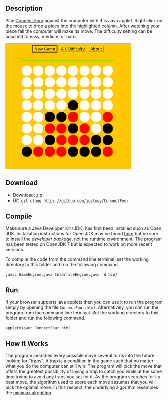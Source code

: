 ## Description

Play [Connect Four](https://en.wikipedia.org/wiki/Connect_Four) against the computer with this Java applet. Right click on the mouse to drop a piece into the highlighted column. After watching your piece fall the computer will make its move. The difficulty setting can be adjusted to easy, medium, or hard.

![alt text](img/Screenshot.png "Screenshot of Applet")

## Download

* Download: [zip](https://github.com/jostmey/ConnectFour/zipball/master)
* Git: `git clone https://github.com/jostmey/ConnectFour`

## Compile

Make sure a Java Developer Kit (JDK) has first been installed such as Open JDK. Installation instructions for Open JDK may be found [here](http://openjdk.java.net/install/) but be sure to install the *developer package*, not the runtime environment. The program has been tested on OpenJDK 7 but is expected to work on more recent versions.

To compile the code from the command line terminal, set the working directory to this folder and run the following command.

`javac GameEngine.java InterfaceEngine.java -d bin/`

## Run

If your browser supports java applets then you can use it to run the program simply by opening the file `ConnectFour.html`. Alternatively, you can run the program from the command line terminal. Set the working directory to this folder and run the following command.

`appletviewer ConnectFour.html`

## How It Works

The program searches every possible move several turns into the future looking for "traps". A trap is a condition in the game such that no matter what you do the computer can still win. The program will pick the move that offers the greatest possibility of laying a trap to catch you while at the same time trying to avoid any traps you set for it. As the program searches for its best move, the algorithm used to score each move assumes that you will pick the optimal move. In this respect, the underlying algorithm resembles the [minimax alrogithm](https://en.wikipedia.org/wiki/Minimax).
